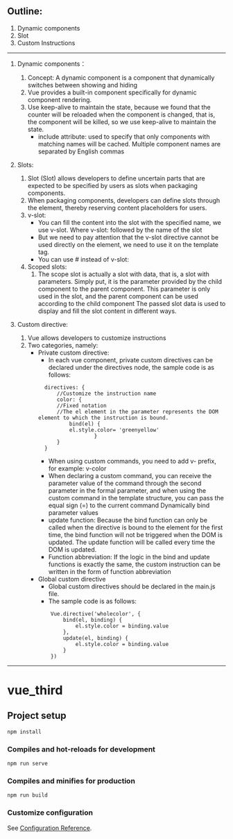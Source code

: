 ## Outline:
1. Dynamic components
2. Slot
3. Custom Instructions
---
1. Dynamic components：
    1. Concept: A dynamic component is a component that dynamically switches between showing and hiding
    2. Vue provides a built-in component specifically for dynamic component rendering.
    3. Use keep-alive to maintain the state, because we found that the counter will be reloaded when the component is changed, that is, the component will be killed, so we use keep-alive to maintain the state.
         * include attribute: used to specify that only components with matching names will be cached. Multiple component names are separated by English commas

2. Slots:
    1. Slot (Slot) allows developers to define uncertain parts that are expected to be specified by users as slots when packaging components.
    2. When packaging components, developers can define slots through the <slot> element, thereby reserving content placeholders for users.
    3. v-slot:
        * You can fill the content into the slot with the specified name, we use v-slot. Where v-slot: followed by the name of the slot
        * But we need to pay attention that the v-slot directive cannot be used directly on the element, we need to use it on the template tag.
        * You can use # instead of v-slot:
   4. Scoped slots:
        1. The scope slot is actually a slot with data, that is, a slot with parameters. Simply put, it is the parameter provided by the child component to the parent component. This parameter is only used in the slot, and the parent component can be used according to the child component The passed slot data is used to display and fill the slot content in different ways.

3. Custom directive:
    1. Vue allows developers to customize instructions
    2. Two categories, namely:
        *  Private custom directive:
            *  In each vue component, private custom directives can be declared under the directives node, the sample code is as follows:
              ```
                directives: {
                    //Customize the instruction name
                    color: {
                    //Fixed notation
                    //The el element in the parameter represents the DOM element to which the instruction is bound.
                        bind(el) {
                        el.style.color= 'greenyellow'
                                }
                    }
                }
            ```
            * When using custom commands, you need to add v- prefix, for example: v-color
            * When declaring a custom command, you can receive the parameter value of the command through the second parameter in the formal parameter, and when using the custom command in the template structure, you can pass the equal sign (=) to the current command Dynamically bind parameter values
            * update function: Because the bind function can only be called when the directive is bound to the element for the first time, the bind function will not be triggered when the DOM is updated. The update function will be called every time the DOM is updated.
            * Function abbreviation: If the logic in the bind and update functions is exactly the same, the custom instruction can be written in the form of function abbreviation
        * Global custom directive
            * Global custom directives should be declared in the main.js file.
            * The sample code is as follows:
            ```
                Vue.directive('wholecolor', {
                    bind(el, binding) {
                        el.style.color = binding.value
                    },
                    update(el, binding) {
                        el.style.color = binding.value
                    }
                })
            ```
---
# vue_third

## Project setup
```
npm install
```

### Compiles and hot-reloads for development
```
npm run serve
```

### Compiles and minifies for production
```
npm run build
```

### Customize configuration
See [Configuration Reference](https://cli.vuejs.org/config/).
